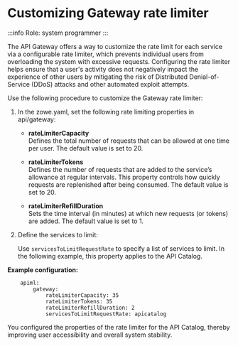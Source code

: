 # Customizing Gateway rate limiter

:::info Role: system programmer
:::

The API Gateway offers a way to customize the rate limit for each service via a configurable rate limiter, which prevents individual users from overloading the system with excessive requests.  Configuring the rate limiter helps ensure that a user's activity does not negatively impact the experience of other users by mitigating the risk of Distributed Denial-of-Service (DDoS) attacks and other automated exploit attempts. 

Use the following procedure to customize the Gateway rate limiter:

1. In the zowe.yaml, set the following rate limiting properties in api/gateway:

   * **rateLimiterCapacity**  
  Defines the total number of requests that can be allowed at one time per user. The default value is set to 20.

   * **rateLimiterTokens**  
  Defines the number of requests that are added to the service’s allowance at regular intervals. This property controls how quickly requests are replenished after being consumed. The default value is set to 20.

   * **rateLimiterRefillDuration**  
  Sets the time interval (in minutes) at which new requests (or tokens) are added. The default value is set to 1.

2. Define the services to limit:

   Use `servicesToLimitRequestRate` to specify a list of services to limit. In the following example, this property applies to the API Catalog. 

**Example configuration:**
```
    apiml:
        gateway: 
            rateLimiterCapacity: 35
            rateLimiterTokens: 35
            rateLimiterRefillDuration: 2
            servicesToLimitRequestRate: apicatalog
```
You configured the properties of the rate limiter for the API Catalog, thereby improving user accessibility and overall system stability. 

